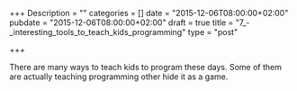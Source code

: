 +++
Description = ""
categories = []
date = "2015-12-06T08:00:00+02:00"
pubdate = "2015-12-06T08:00:00+02:00"
draft = true
title = "7_-_interesting_tools_to_teach_kids_programming"
type = "post"

+++

There are many ways to teach kids to program these days.
Some of them are actually teaching programming other hide it as a game.
<!--more-->
